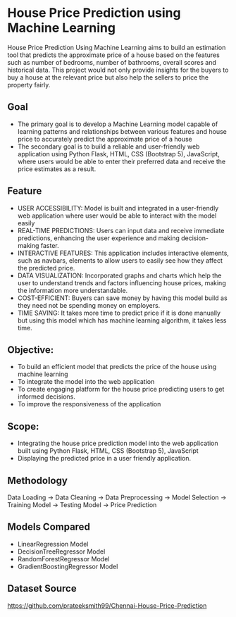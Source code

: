 # House Price Prediction using Machine Learning
House Price Prediction Using Machine Learning aims to build an estimation tool that predicts the approximate price of a house based on the features such as number of bedrooms, number of bathrooms, overall scores and historical data. This project would not only provide insights for the buyers to buy a house at the relevant price but also help the sellers to price the property fairly.

## Goal
* The primary goal is to develop a Machine Learning model capable of learning patterns and relationships between various features and house price to accurately predict the approximate price of a house 
* The secondary goal is to build a reliable and user-friendly web application using Python Flask, HTML, CSS (Bootstrap 5), JavaScript, where users would be able to enter their preferred data and receive the price estimates as a result.

## Feature
* USER ACCESSIBILITY: Model is built and integrated in a user-friendly web application where user would be able to interact with the model easily
* REAL-TIME PREDICTIONS: Users can input data and receive immediate predictions, enhancing the user experience and making decision-making faster.
* INTERACTIVE FEATURES: This application includes interactive elements, such as navbars, elements to allow users to easily see how they affect the predicted price.
* DATA VISUALIZATION: Incorporated graphs and charts which help the user to understand trends and factors influencing house prices, making the information more understandable.
* COST-EFFICIENT: Buyers can save money by having this model build as they need not be spending money on employers.
* TIME SAVING: It takes more time to predict price if it is done manually but using this model which has machine learning algorithm, it takes less time.

## Objective:
* To build an efficient model that predicts the price of the house using machine learning
* To integrate the model into the web application 
* To create engaging platform for the house price predicting users to get informed decisions.
* To improve the responsiveness of the application

## Scope:
* Integrating the house price prediction model into the web application built using Python Flask, HTML, CSS (Bootstrap 5), JavaScript
* Displaying the predicted price in a user friendly application.

## Methodology
Data Loading -> Data Cleaning -> Data Preprocessing -> Model Selection -> Training Model -> Testing Model -> Price Prediction

## Models Compared
* LinearRegression Model
* DecisionTreeRegressor Model
* RandomForestRegressor Model
* GradientBoostingRegressor Model

## Dataset Source
https://github.com/prateeksmith99/Chennai-House-Price-Prediction


